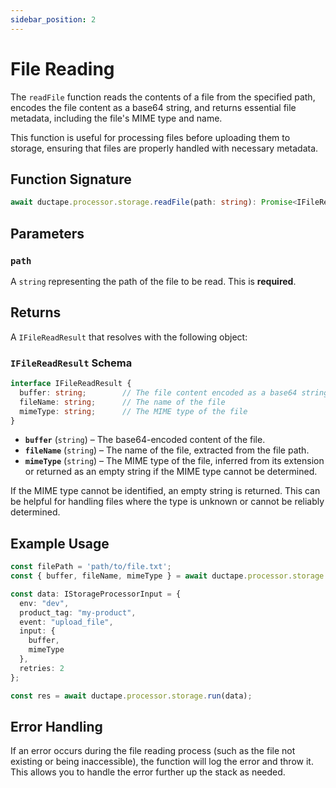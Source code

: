 ```yaml
---
sidebar_position: 2
---
```


# File Reading

The `readFile` function reads the contents of a file from the specified path, encodes the file content as a base64 string, and returns essential file metadata, including the file's MIME type and name.  

This function is useful for processing files before uploading them to storage, ensuring that files are properly handled with necessary metadata.

## Function Signature  
```typescript
await ductape.processor.storage.readFile(path: string): Promise<IFileReadResult>
```

## Parameters  

### `path`  
A `string` representing the path of the file to be read. This is **required**.

## Returns  
A `IFileReadResult` that resolves with the following object:

### `IFileReadResult` Schema  
```typescript
interface IFileReadResult {
  buffer: string;        // The file content encoded as a base64 string
  fileName: string;      // The name of the file
  mimeType: string;      // The MIME type of the file
}
```

- **`buffer`** (`string`) – The base64-encoded content of the file.
- **`fileName`** (`string`) – The name of the file, extracted from the file path.
- **`mimeType`** (`string`) – The MIME type of the file, inferred from its extension or returned as an empty string if the MIME type cannot be determined.

If the MIME type cannot be identified, an empty string is returned. This can be helpful for handling files where the type is unknown or cannot be reliably determined.

## Example Usage  
```typescript
const filePath = 'path/to/file.txt';
const { buffer, fileName, mimeType } = await ductape.processor.storage.readFile(filePath);

const data: IStorageProcessorInput = {
  env: "dev",
  product_tag: "my-product",
  event: "upload_file",
  input: {
    buffer,
    mimeType
  },
  retries: 2
};

const res = await ductape.processor.storage.run(data);
```

## Error Handling  
If an error occurs during the file reading process (such as the file not existing or being inaccessible), the function will log the error and throw it. This allows you to handle the error further up the stack as needed.

